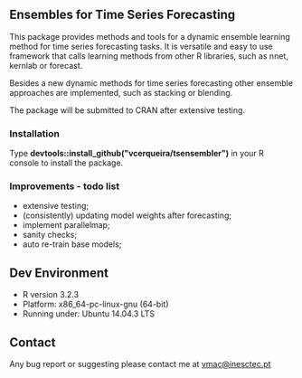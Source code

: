 ## Ensembles for Time Series Forecasting

This package provides methods and tools for a dynamic ensemble learning method
for time series forecasting tasks. It is versatile and easy to use framework
that calls learning methods from other R libraries, such as nnet, kernlab
or forecast. 

Besides a new dynamic methods for time series forecasting other ensemble approaches are implemented, such as stacking or blending.

The package will be submitted to CRAN after extensive testing.

### Installation

Type **devtools::install_github("vcerqueira/tsensembler")** in your R console to install the package.

### Improvements - todo list

* extensive testing;
* (consistently) updating model weights after forecasting;
* implement parallelmap;
* sanity checks;
* auto re-train base models;

## Dev Environment

* R version 3.2.3
* Platform: x86_64-pc-linux-gnu (64-bit)
* Running under: Ubuntu 14.04.3 LTS

## Contact

Any bug report or suggesting please contact me at vmac@inesctec.pt
